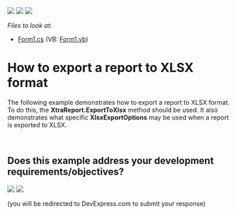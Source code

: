 <!-- default badges list -->
[![](https://img.shields.io/badge/Open_in_DevExpress_Support_Center-FF7200?style=flat-square&logo=DevExpress&logoColor=white)](https://supportcenter.devexpress.com/ticket/details/E1539)
[![](https://img.shields.io/badge/📖_How_to_use_DevExpress_Examples-e9f6fc?style=flat-square)](https://docs.devexpress.com/GeneralInformation/403183)
[![](https://img.shields.io/badge/💬_Leave_Feedback-feecdd?style=flat-square)](#does-this-example-address-your-development-requirementsobjectives)
<!-- default badges end -->
<!-- default file list -->
*Files to look at*:

* [Form1.cs](./CS/ExportToXLSX/Form1.cs) (VB: [Form1.vb](./VB/ExportToXLSX/Form1.vb))
<!-- default file list end -->
# How to export a report to XLSX format


<p>The following example demonstrates how to export a report to XLSX format. To do this, the <strong>XtraReport.ExportToXlsx</strong> method should be used. It also demonstrates what specific <strong>XlsxExportOptions</strong> may be used when a report is exported to XLSX.</p>

<br/>


<!-- feedback -->
## Does this example address your development requirements/objectives?

[<img src="https://www.devexpress.com/support/examples/i/yes-button.svg"/>](https://www.devexpress.com/support/examples/survey.xml?utm_source=github&utm_campaign=reporting-winforms-export-report-to-xlsx-format&~~~was_helpful=yes) [<img src="https://www.devexpress.com/support/examples/i/no-button.svg"/>](https://www.devexpress.com/support/examples/survey.xml?utm_source=github&utm_campaign=reporting-winforms-export-report-to-xlsx-format&~~~was_helpful=no)

(you will be redirected to DevExpress.com to submit your response)
<!-- feedback end -->

